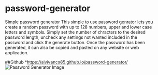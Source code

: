 # password-generator
Simple password generator
This simple to use password genrator lets you create a random password with up to 128 numbers, upper and lower case letters and symbols. Simply set the number of chracters to the desired password length, uncheck any settings not wanted included in the password and click the generate button. Once the password has been generated, it can also be copied and pasted on any website or web application. 

##Github
*https://alvivanco85.github.io/password-generator/
![Password Generator Image](./passwordgenerator.png)
